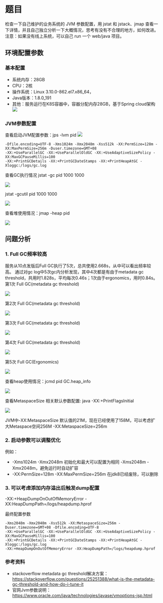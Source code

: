 # 题目
检查一下自己维护的业务系统的 JVM 参数配置，用 jstat 和 jstack、jmap 查看一下详情，并且自己独立分析一下大概情况，思考有没有不合理的地方，如何改进。
注意：如果没有线上系统，可以自己 run 一个 web/java 项目。

## 环境配置参数
### 基本配置
- 系统内存：28GB 
- CPU：2核 
- 操作系统：Linux 3.10.0-862.el7.x86_64，
- Java版本：1.8.0_191
- 其他：服务运行在K8S容器中，容器分配内存28GB，基于Spring cloud架构
![](https://github.com/gerrypang/JAVA-000/blob/main/Week_01/image/free.png)

### JVM参数配置
查看启动JVM配置参数：jps -lvm pid
![](https://github.com/gerrypang/JAVA-000/blob/main/Week_01/image/jps.png)
``` shell 
-Dfile.encoding=UTF-8 -Xms1024m -Xmx2048m -Xss512k -XX:PermSize=128m -XX:MaxPermSize=256m -Duser.timezone=GMT+08 
-XX:+UseParallelGC -XX:+UseParallelOldGC -XX:+UseAdaptiveSizePolicy -XX:MaxGCPauseMillis=100 
-XX:+PrintGCDetails -XX:+PrintGCDateStamps -XX:+PrintHeapAtGC -Xloggc:/logs/gc.log
```

查看GC执行情况
jstat -gc pid 1000 1000

![](https://github.com/gerrypang/JAVA-000/blob/main/Week_01/image/jstat-gc.png)

jstat -gcutil pid 1000 1000

![](https://github.com/gerrypang/JAVA-000/blob/main/Week_01/image/jstat-gcutil.png)

查看堆使用情况：jmap -heap pid

![](https://github.com/gerrypang/JAVA-000/blob/main/Week_01/image/jmap-heap.png)

## 问题分析
### 1. Full GC频率较高
服务从10点发版后Full GC执行了5次，总共使用2.668s，从中可以看出频率较高。
通过对gc log中5次gc内分析发现，其中4次都是有由于metadata gc threshold，共用时1.828s，平均每次0.46s；1次由于ergonomics，用时0.84s。
第1次 Full GC(metadata gc threshold)

![](https://github.com/gerrypang/JAVA-000/blob/main/Week_01/image/full-gc-1-metespace.png)

第2次 Full GC(metadata gc threshold)

![](https://github.com/gerrypang/JAVA-000/blob/main/Week_01/image/full-gc-2-metespace.png)

第3次 Full GC(metadata gc threshold)

![](https://github.com/gerrypang/JAVA-000/blob/main/Week_01/image/full-gc-3-metespace.png)

第4次 Full GC(metadata gc threshold)

![](https://github.com/gerrypang/JAVA-000/blob/main/Week_01/image/full-gc-4-metespace.png)

第5次 Full GC(Ergonomics)

![](https://github.com/gerrypang/JAVA-000/blob/main/Week_01/image/full-gc-5-Ergonomics.png)

查看heap使用情况：jcmd pid GC.heap_info

![](https://github.com/gerrypang/JAVA-000/blob/main/Week_01/image/full-gc-5-Ergonomics.png)

查看MetaspaceSize 相关默认参数配置: java -XX:+PrintFlagsInitial

![](https://github.com/gerrypang/JAVA-000/blob/main/Week_01/image/java-PrintFlagsInitial.png)

JVM中-XX:MetaspaceSize 默认值的21M，现在已经使用了158M，可以考虑扩大Metaspace空间256M
-XX:MetaspaceSize=256m

### 2. 启动参数可以调整优化
例如：
- -Xms1024m -Xmx2048m 初始化和最大可以配置为相同 -Xms2048m -Xmx2048m，避免运行时自动扩容
- -XX:PermSize=128m -XX:MaxPermSize=256m 在jdk8已经废除，可以删除


### 3. 可以考虑添加内存溢出后触发dump配置
-XX:+HeapDumpOnOutOfMemoryError -XX:HeapDumpPath=/logs/heapdump.hprof


最终配置参数
``` shell
-Xms2048m -Xmx2048m -Xss512k -XX:MetaspaceSize=256m -Duser.timezone=GMT+08 -Dfile.encoding=UTF-8 
-XX:+UseParallelGC -XX:+UseParallelOldGC -XX:+UseAdaptiveSizePolicy -XX:MaxGCPauseMillis=100 
-XX:+PrintGCDetails -XX:+PrintGCDateStamps -XX:+PrintHeapAtGC -Xloggc:/logs/gc.log 
-XX:+HeapDumpOnOutOfMemoryError -XX:HeapDumpPath=/logs/heapdump.hprof
```

### 参考资料
- stackoverflow metadata gc threshold解决方案：https://stackoverflow.com/questions/25251388/what-is-the-metadata-gc-threshold-and-how-do-i-tune-it
- 官网Jvm参数说明：https://www.oracle.com/java/technologies/javase/vmoptions-jsp.html
